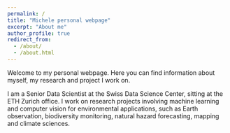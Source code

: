 ```yaml
---
permalink: /
title: "Michele personal webpage"
excerpt: "About me"
author_profile: true
redirect_from: 
  - /about/
  - /about.html
---
```


Welcome to my personal webpage. Here you can find information about myself, my research and project I work on. 

I am a Senior Data Scientist at the Swiss Data Science Center, sitting at the ETH Zurich office. I work on research projects involving machine learning and computer vision for environmental applications, such as Earth observation, biodiversity monitoring, natural hazard forecasting, mapping and climate sciences. 